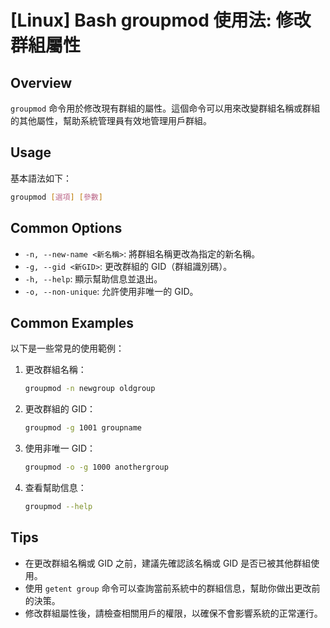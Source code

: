 # [Linux] Bash groupmod 使用法: 修改群組屬性

## Overview
`groupmod` 命令用於修改現有群組的屬性。這個命令可以用來改變群組名稱或群組的其他屬性，幫助系統管理員有效地管理用戶群組。

## Usage
基本語法如下：
```bash
groupmod [選項] [參數]
```

## Common Options
- `-n, --new-name <新名稱>`: 將群組名稱更改為指定的新名稱。
- `-g, --gid <新GID>`: 更改群組的 GID（群組識別碼）。
- `-h, --help`: 顯示幫助信息並退出。
- `-o, --non-unique`: 允許使用非唯一的 GID。

## Common Examples
以下是一些常見的使用範例：

1. 更改群組名稱：
   ```bash
   groupmod -n newgroup oldgroup
   ```

2. 更改群組的 GID：
   ```bash
   groupmod -g 1001 groupname
   ```

3. 使用非唯一 GID：
   ```bash
   groupmod -o -g 1000 anothergroup
   ```

4. 查看幫助信息：
   ```bash
   groupmod --help
   ```

## Tips
- 在更改群組名稱或 GID 之前，建議先確認該名稱或 GID 是否已被其他群組使用。
- 使用 `getent group` 命令可以查詢當前系統中的群組信息，幫助你做出更改前的決策。
- 修改群組屬性後，請檢查相關用戶的權限，以確保不會影響系統的正常運行。